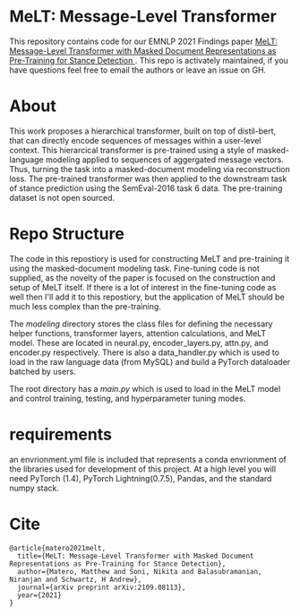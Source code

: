 # MeLT: Message-Level Transformer

This repository contains code for our EMNLP 2021 Findings paper [MeLT: Message-Level Transformer with Masked Document Representations as Pre-Training for Stance Detection
](https://arxiv.org/pdf/2109.08113). This repo is activately maintained, if you have questions feel free to email the authors or leave an issue on GH. 

# About 

This work proposes a hierarchical transformer, built on top of distil-bert, that can directly encode sequences of messages within a user-level context. This hierarcical transformer is pre-trained
using a style of masked-language modeling applied to sequences of aggergated message vectors. Thus, turning the task into a masked-document modeling via reconstruction loss. The pre-trained transformer
was then applied to the downstream task of stance prediction using the SemEval-2016 task 6 data. The pre-training dataset is not open sourced. 

# Repo Structure

The code in this repostiory is used for constructing MeLT and pre-training it using the masked-document modeling task. Fine-tuning code is not supplied, as the novelty of the paper is focused on the construction and setup of MeLT itself. 
If there is a lot of interest in the fine-tuning code as well then I'll add it to this repostiory, but the application of MeLT should be much less complex than the pre-training. 

The *modeling* directory stores the class files for defining the necessary helper functions, transformer layers, attention calculations, and MeLT model. 
These are located in neural.py, encoder\_layers.py, attn.py, and encoder.py respectively. There is also a data\_handler.py which is used to load in the raw language data (from MySQL) 
and build a PyTorch dataloader batched by users. 

The root directory has a *main.py* which is used to load in the MeLT model and control training, testing, and hyperparameter tuning modes. 

# requirements

an envrionment.yml file is included that represents a conda envrionment of the libraries used for development of this project. At a high level you will need PyTorch (1.4), PyTorch Lightning(0.7.5), Pandas, and the standard numpy stack. 

# Cite
```
@article{matero2021melt,
  title={MeLT: Message-Level Transformer with Masked Document Representations as Pre-Training for Stance Detection},
  author={Matero, Matthew and Soni, Nikita and Balasubramanian, Niranjan and Schwartz, H Andrew},
  journal={arXiv preprint arXiv:2109.08113},
  year={2021}
}
```
